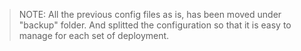 > NOTE: All the previous config files as is, has been moved under "backup"
> folder. And splitted the configuration so that it is easy to manage for
> each set of deployment.


